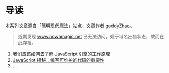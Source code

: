 # 导读

本系列文章源自「简明现代魔法」站点，文章作者 [goddyZhao](https://github.com/goddyZhao)。

> 近期发现 www.nowamagic.net 已无法访问，处于域名出售状态，故而在此存档。

1. [我们应该如何去了解 JavaScript 引擎的工作原理](./01-我们应该如何去了解%20JavaScript%20引擎的工作原理.md)
2. [JavaScript 探秘：编写可维护的代码的重要性](./02-JavaScript%20探秘：编写可维护的代码的重要性.md)
3. ...
